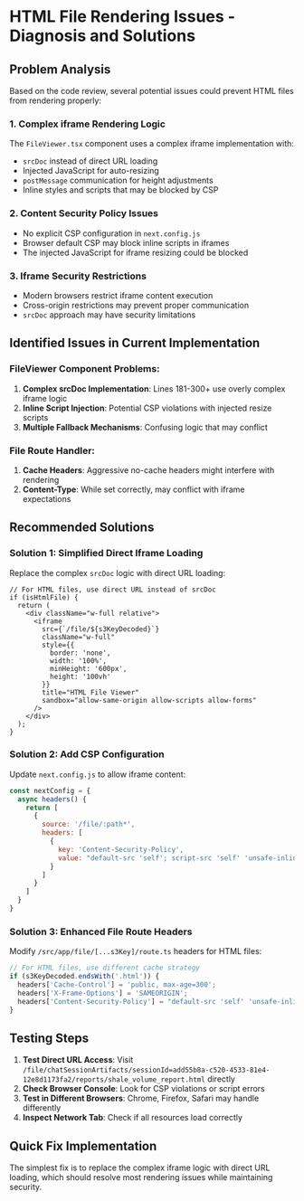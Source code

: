 # HTML File Rendering Issues - Diagnosis and Solutions

## Problem Analysis

Based on the code review, several potential issues could prevent HTML files from rendering properly:

### 1. Complex iframe Rendering Logic
The `FileViewer.tsx` component uses a complex iframe implementation with:
- `srcDoc` instead of direct URL loading
- Injected JavaScript for auto-resizing
- `postMessage` communication for height adjustments
- Inline styles and scripts that may be blocked by CSP

### 2. Content Security Policy Issues
- No explicit CSP configuration in `next.config.js`
- Browser default CSP may block inline scripts in iframes
- The injected JavaScript for iframe resizing could be blocked

### 3. Iframe Security Restrictions
- Modern browsers restrict iframe content execution
- Cross-origin restrictions may prevent proper communication
- `srcDoc` approach may have security limitations

## Identified Issues in Current Implementation

### FileViewer Component Problems:
1. **Complex srcDoc Implementation**: Lines 181-300+ use overly complex iframe logic
2. **Inline Script Injection**: Potential CSP violations with injected resize scripts
3. **Multiple Fallback Mechanisms**: Confusing logic that may conflict

### File Route Handler:
1. **Cache Headers**: Aggressive no-cache headers might interfere with rendering
2. **Content-Type**: While set correctly, may conflict with iframe expectations

## Recommended Solutions

### Solution 1: Simplified Direct Iframe Loading
Replace the complex `srcDoc` logic with direct URL loading:

```tsx
// For HTML files, use direct URL instead of srcDoc
if (isHtmlFile) {
  return (
    <div className="w-full relative">
      <iframe
        src={`/file/${s3KeyDecoded}`}
        className="w-full"
        style={{
          border: 'none',
          width: '100%',
          minHeight: '600px',
          height: '100vh'
        }}
        title="HTML File Viewer"
        sandbox="allow-same-origin allow-scripts allow-forms"
      />
    </div>
  );
}
```

### Solution 2: Add CSP Configuration
Update `next.config.js` to allow iframe content:

```javascript
const nextConfig = {
  async headers() {
    return [
      {
        source: '/file/:path*',
        headers: [
          {
            key: 'Content-Security-Policy',
            value: "default-src 'self'; script-src 'self' 'unsafe-inline'; style-src 'self' 'unsafe-inline'; img-src 'self' data: blob:;"
          }
        ]
      }
    ]
  }
}
```

### Solution 3: Enhanced File Route Headers
Modify `/src/app/file/[...s3Key]/route.ts` headers for HTML files:

```typescript
// For HTML files, use different cache strategy
if (s3KeyDecoded.endsWith('.html')) {
  headers['Cache-Control'] = 'public, max-age=300';
  headers['X-Frame-Options'] = 'SAMEORIGIN';
  headers['Content-Security-Policy'] = "default-src 'self' 'unsafe-inline' 'unsafe-eval' data: blob:;";
}
```

## Testing Steps

1. **Test Direct URL Access**: Visit `/file/chatSessionArtifacts/sessionId=add55b8a-c520-4533-81e4-12e8d1173fa2/reports/shale_volume_report.html` directly
2. **Check Browser Console**: Look for CSP violations or script errors
3. **Test in Different Browsers**: Chrome, Firefox, Safari may handle differently
4. **Inspect Network Tab**: Check if all resources load correctly

## Quick Fix Implementation

The simplest fix is to replace the complex iframe logic with direct URL loading, which should resolve most rendering issues while maintaining security.
